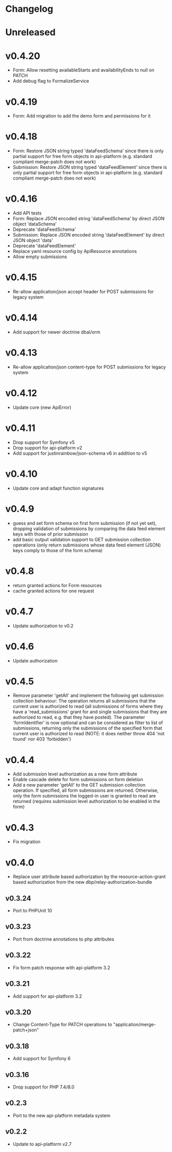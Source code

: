 # Changelog

# Unreleased

# v0.4.20

* Form: Allow resetting availableStarts and availabilityEnds to null on PATCH
* Add debug flag to FormalizeService

# v0.4.19

* Form: Add migration to add the demo form and permissions for it

# v0.4.18

* Form: Restore JSON string typed 'dataFeedSchema' since there is only partial support for free form objects in api-platform (e.g. standard
compliant merge-patch does not work)
* Submission: Restore JSON string typed 'dataFeedElement' since there is only partial support for free form objects in api-platform (e.g. standard
compliant merge-patch does not work)

# v0.4.16

* Add API tests
* Form: Replace JSON encoded string 'dataFeedSchema' by direct JSON object 'dataSchema'
* Deprecate 'dataFeedSchema'
* Submission: Replace JSON encoded string 'dataFeedElement' by direct JSON object 'data'
* Deprecate 'dataFeedElement'
* Replace yaml resource config by ApiResource annotations
* Allow empty submissions

# v0.4.15

* Re-allow application/json accept header for POST submissions for legacy system

# v0.4.14

* Add support for newer doctrine dbal/orm

# v0.4.13

* Re-allow application/json content-type for POST submissions for legacy system

# v0.4.12

* Update core (new ApiError)

# v0.4.11

* Drop support for Symfony v5
* Drop support for api-platform v2
* Add support for justinrainbow/json-schema v6 in addition to v5

# v0.4.10

* Update core and adapt function signatures

# v0.4.9

* guess and set form schema on first form submission (if not yet set), dropping validation of submissions by comparing the
data feed element keys with those of prior submission
* add basic output validation support to GET submission collection operations (only return submissions whose data feed element (JSON)
keys comply to those of the form schema)

# v0.4.8

* return granted actions for Form resources
* cache granted actions for one request

# v0.4.7

* Update authorization to v0.2

# v0.4.6

* Update authorization

# v0.4.5

* Remove parameter 'getAll' and implement the following get submission collection behaviour: The operation returns all 
submissions that the current user is authorized to read (all submissions of forms where they have a 'read_submissions' grant for and
single submissions that they are authorized to read, e.g. that they have posted). The parameter 'formIdentifier' is now optional and
can be considered as filter to list of submissions, returning only the submissions of the specified form that current user is
authorized to read (NOTE: it does neither throw 404 'not found' nor 403 'forbidden')

# v0.4.4

* Add submission level authorization as a new form attribute
* Enable cascade delete for form submissions on form deletion
* Add a new parameter 'getAll' to the GET submission collection operation. If specified, all form submissions are returned.
Otherwise, only the form submissions the logged-in user is granted to read are returned (requires submission level authorization
to be enabled in the form)

# v0.4.3

* Fix migration

# v0.4.0

* Replace user attribute based authorization by the resource-action-grant based authorization from the new 
dbp/relay-authorization-bundle

## v0.3.24

* Port to PHPUnit 10

## v0.3.23

* Port from doctrine annotations to php attributes

## v0.3.22

* Fix form patch response with api-platform 3.2

## v0.3.21

* Add support for api-platform 3.2

## v0.3.20

* Change Content-Type for PATCH operations to "application/merge-patch+json"

## v0.3.18

* Add support for Symfony 6

## v0.3.16

* Drop support for PHP 7.4/8.0

## v0.2.3

* Port to the new api-platform metadata system

## v0.2.2

* Update to api-platform v2.7
